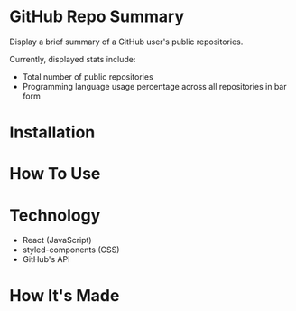 # GitHub Repo Summary
Display a brief summary of a GitHub user's public repositories.

Currently, displayed stats include:
- Total number of public repositories
- Programming language usage percentage across all repositories in bar form

# Installation

# How To Use


# Technology
- React (JavaScript)
- styled-components (CSS)
- GitHub's API

# How It's Made



